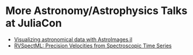 # More Astronomy/Astrophysics Talks at JuliaCon

- [Visualizing astronomical data with AstroImages.jl](https://pretalx.com/juliacon-2022/talk/VVPY9G/)
- [RVSpectML: Precision Velocities from Spectroscopic Time Series](https://pretalx.com/juliacon-2022/talk/BLBKZM/)

